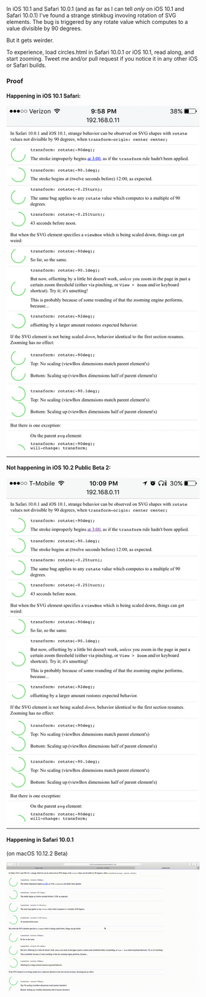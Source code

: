 In iOS 10.1 and Safari 10.0.1 (and as far as I can tell _only_ on iOS 10.1 and Safari 10.0.1) I've found a strange stinkbug invoving rotation of SVG elements. The bug is triggered by any rotate value which computes to a value divisible by 90 degrees.

But it gets weirder.

To experience, load circles.html in Safari 10.0.1 or iOS 10.1, read along, and start zooming. Tweet me and/or pull request if you notice it in any other iOS or Safari builds.

### Proof

#### Happening in iOS 10.1 Safari:

![iOS 10.1](img-or-it-didnt-happen/ios10p1.gif)

---

#### Not happening in iOS 10.2 Public Beta 2:

![iOS 10.2 beta 2](img-or-it-didnt-happen/ios10p2b.gif)

---

#### Happening in Safari 10.0.1

(on macOS 10.12.2 Beta)

![macOS Safari 10.0.1](img-or-it-didnt-happen/safari10p0p1.gif)
